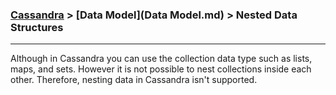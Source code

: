 


### [Cassandra](../Cassandra.md) > [Data Model](Data Model.md) > Nested Data Structures

___


Although in Cassandra you can use the collection data type such as lists, maps, and sets. However it is not possible to nest collections inside each other. Therefore, nesting data in Cassandra isn't supported.  